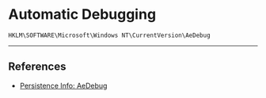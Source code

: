 # Automatic Debugging

```
HKLM\SOFTWARE\Microsoft\Windows NT\CurrentVersion\AeDebug
```

---
## References

- [Persistence Info: AeDebug](https://persistence-info.github.io/Data/aedebug.html)